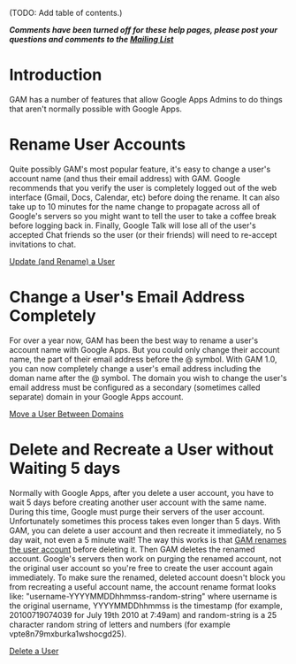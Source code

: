 (TODO: Add table of contents.)

_**Comments have been turned off for these help pages, please post your questions and comments to the [Mailing List](http://groups.google.com/group/google-apps-manager)**_

# Introduction
GAM has a number of features that allow Google Apps Admins to do things that aren't normally possible with Google Apps.

# Rename User Accounts
Quite possibly GAM's most popular feature, it's easy to change a user's account name (and thus their email address) with GAM. Google recommends that you verify the user is completely logged out of the web interface (Gmail, Docs, Calendar, etc) before doing the rename. It can also take up to 10 minutes for the name change to propagate across all of Google's servers so you might want to tell the user to take a coffee break before logging back in. Finally, Google Talk will lose all of the user's accepted Chat friends so the user (or their friends) will need to re-accept invitations to chat.

[Update (and Rename) a User](wiki/ExamplesProvisioning#Update_(and_Rename)_a_User)

# Change a User's Email Address Completely
For over a year now, GAM has been the best way to rename a user's account name with Google Apps. But you could only change their account name, the part of their email address before the @ symbol. With GAM 1.0, you can now completely change a user's email address including the doman name after the @ symbol. The domain you wish to change the user's email address must be configured as a secondary (sometimes called separate) domain in your Google Apps account.

[Move a User Between Domains](wiki/ExamplesMultiDomain#Move_a_User_Between_Domains)

# Delete and Recreate a User without Waiting 5 days
Normally with Google Apps, after you delete a user account, you have to wait 5 days before creating another user account with the same name. During this time, Google must purge their servers of the user account. Unfortunately sometimes this process takes even longer than 5 days. With GAM, you can delete a user account and then recreate it immediately, no 5 day wait, not even a 5 minute wait! The way this works is that [GAM renames the user account](wiki/UniqueGAMFeatures#Rename_User_Accounts) before deleting it. Then GAM deletes the renamed account. Google's servers then work on purging the renamed account, not the original user account so you're free to create the user account again immediately. To make sure the renamed, deleted account doesn't block you from recreating a useful account name, the account rename format looks like: "username-YYYYMMDDhhmmss-random-string" where username is the original username, YYYYMMDDhhmmss is the timestamp (for example, 20100719074039 for July 19th 2010 at 7:49am) and random-string is a 25 character random string of letters and numbers (for example vpte8n79mxburka1wshocgd25).

[Delete a User](wiki/ExamplesProvisioning#Delete_a_User)